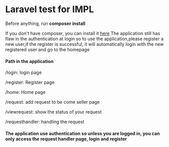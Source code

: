 <h1>Laravel test for IMPL</h1>
<p>Before anything, run <strong>composer install</strong>
<p>If you don't have composer, you can install it <a href="https://getcomposer.org/download/">here</a>
The application still has flaw in the authentication at login so to use the application,please register a new user,if the register is successful, it will automatically login with the new registered user and go to the homepage

<h4>Path in the application</h4>
<p>/login: login page
<p>/register: Register page
<p>/home: Home page
<p>/request: add request to be come seller page
<p>/viewrequest: show the status of your request
<p>/requesthandler: handling the request
<h4>The application use authentication so unless you are logged in, you can only access the request handler page, login and register</h4>